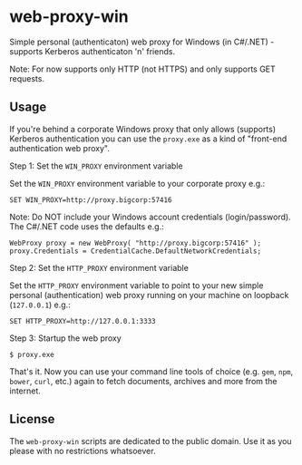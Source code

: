 # web-proxy-win

Simple personal (authenticaton) web proxy for Windows (in C#/.NET) - supports Kerberos authenticaton 'n' friends.


Note: For now supports only HTTP (not HTTPS) and only supports GET requests.


## Usage

If you're behind a corporate Windows proxy that only allows (supports) Kerberos authentication you can use
the `proxy.exe` as a kind of "front-end authentication web proxy".

Step 1: Set the `WIN_PROXY` environment variable

Set the `WIN_PROXY` environment variable to your corporate proxy e.g.:

    SET WIN_PROXY=http://proxy.bigcorp:57416

Note: Do NOT include your Windows account credentials (login/password). The C#/.NET code uses the defaults e.g.:

    WebProxy proxy = new WebProxy( "http://proxy.bigcorp:57416" );
    proxy.Credentials = CredentialCache.DefaultNetworkCredentials;

Step 2: Set the `HTTP_PROXY` environment variable

Set the `HTTP_PROXY` environment variable to point to your new simple personal (authentication) web proxy
running on your machine on loopback (`127.0.0.1`) e.g.:

    SET HTTP_PROXY=http://127.0.0.1:3333

Step 3: Startup the web proxy

    $ proxy.exe

That's it. Now you can use your command line tools of choice (e.g. `gem`, `npm`, `bower`, `curl`, etc.)
again to fetch documents, archives and more from the internet.


## License

The `web-proxy-win` scripts are dedicated to the public domain.
Use it as you please with no restrictions whatsoever.

